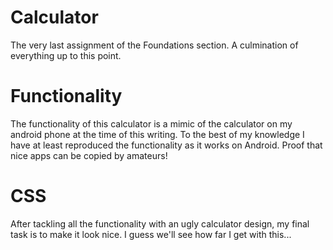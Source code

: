 # Calculator

The very last assignment of the Foundations section.
A culmination of everything up to this point.

# Functionality

The functionality of this calculator is a mimic of the calculator on my android phone at the time of this writing. To the best of my knowledge I have at least reproduced the functionality as it works on Android. Proof that nice apps can be copied by amateurs!

# CSS

After tackling all the functionality with an ugly calculator design, my final task is to make it look nice. I guess we'll see how far I get with this...
